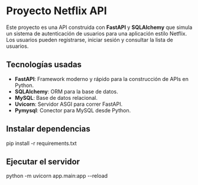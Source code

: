 # Proyecto Netflix API

Este proyecto es una API construida con **FastAPI** y **SQLAlchemy** que simula un sistema de autenticación de usuarios para una aplicación estilo Netflix. Los usuarios pueden registrarse, iniciar sesión y consultar la lista de usuarios.

## Tecnologías usadas

- **FastAPI**: Framework moderno y rápido para la construcción de APIs en Python.
- **SQLAlchemy**: ORM para la base de datos.
- **MySQL**: Base de datos relacional.
- **Uvicorn**: Servidor ASGI para correr FastAPI.
- **Pymysql**: Conector para MySQL desde Python.


## Instalar dependencias
pip install -r requirements.txt

## Ejecutar el servidor 
python -m uvicorn app.main:app --reload